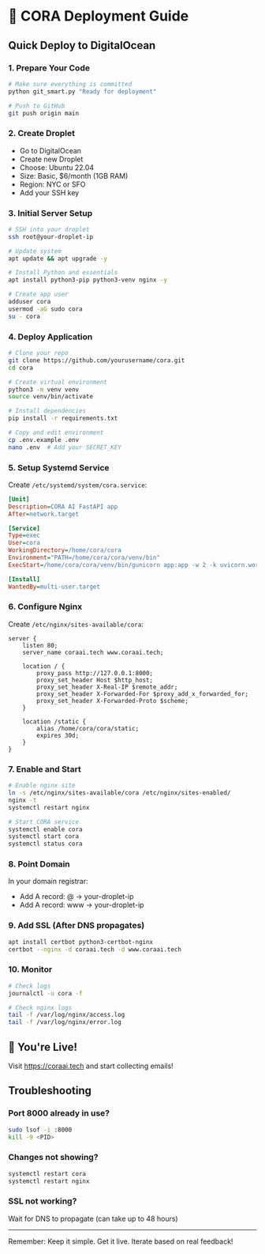 # 🚀 CORA Deployment Guide

## Quick Deploy to DigitalOcean

### 1. Prepare Your Code
```bash
# Make sure everything is committed
python git_smart.py "Ready for deployment"

# Push to GitHub
git push origin main
```

### 2. Create Droplet
- Go to DigitalOcean
- Create new Droplet
- Choose: Ubuntu 22.04
- Size: Basic, $6/month (1GB RAM)
- Region: NYC or SFO
- Add your SSH key

### 3. Initial Server Setup
```bash
# SSH into your droplet
ssh root@your-droplet-ip

# Update system
apt update && apt upgrade -y

# Install Python and essentials
apt install python3-pip python3-venv nginx -y

# Create app user
adduser cora
usermod -aG sudo cora
su - cora
```

### 4. Deploy Application
```bash
# Clone your repo
git clone https://github.com/yourusername/cora.git
cd cora

# Create virtual environment
python3 -m venv venv
source venv/bin/activate

# Install dependencies
pip install -r requirements.txt

# Copy and edit environment
cp .env.example .env
nano .env  # Add your SECRET_KEY
```

### 5. Setup Systemd Service
Create `/etc/systemd/system/cora.service`:
```ini
[Unit]
Description=CORA AI FastAPI app
After=network.target

[Service]
Type=exec
User=cora
WorkingDirectory=/home/cora/cora
Environment="PATH=/home/cora/cora/venv/bin"
ExecStart=/home/cora/cora/venv/bin/gunicorn app:app -w 2 -k uvicorn.workers.UvicornWorker --bind 0.0.0.0:8000

[Install]
WantedBy=multi-user.target
```

### 6. Configure Nginx
Create `/etc/nginx/sites-available/cora`:
```nginx
server {
    listen 80;
    server_name coraai.tech www.coraai.tech;

    location / {
        proxy_pass http://127.0.0.1:8000;
        proxy_set_header Host $http_host;
        proxy_set_header X-Real-IP $remote_addr;
        proxy_set_header X-Forwarded-For $proxy_add_x_forwarded_for;
        proxy_set_header X-Forwarded-Proto $scheme;
    }

    location /static {
        alias /home/cora/cora/static;
        expires 30d;
    }
}
```

### 7. Enable and Start
```bash
# Enable nginx site
ln -s /etc/nginx/sites-available/cora /etc/nginx/sites-enabled/
nginx -t
systemctl restart nginx

# Start CORA service
systemctl enable cora
systemctl start cora
systemctl status cora
```

### 8. Point Domain
In your domain registrar:
- Add A record: @ → your-droplet-ip
- Add A record: www → your-droplet-ip

### 9. Add SSL (After DNS propagates)
```bash
apt install certbot python3-certbot-nginx
certbot --nginx -d coraai.tech -d www.coraai.tech
```

### 10. Monitor
```bash
# Check logs
journalctl -u cora -f

# Check nginx logs
tail -f /var/log/nginx/access.log
tail -f /var/log/nginx/error.log
```

## 🎉 You're Live!

Visit https://coraai.tech and start collecting emails!

## Troubleshooting

### Port 8000 already in use?
```bash
sudo lsof -i :8000
kill -9 <PID>
```

### Changes not showing?
```bash
systemctl restart cora
systemctl restart nginx
```

### SSL not working?
Wait for DNS to propagate (can take up to 48 hours)

---

Remember: Keep it simple. Get it live. Iterate based on real feedback!